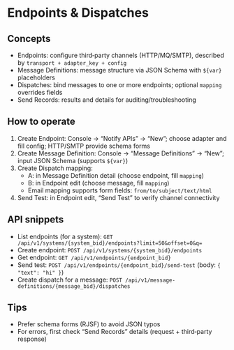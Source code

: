# Endpoints & Dispatches

## Concepts

- Endpoints: configure third‑party channels (HTTP/MQ/SMTP), described by `transport + adapter_key + config`
- Message Definitions: message structure via JSON Schema with `${var}` placeholders
- Dispatches: bind messages to one or more endpoints; optional `mapping` overrides fields
- Send Records: results and details for auditing/troubleshooting

## How to operate

1. Create Endpoint: Console → “Notify APIs” → “New”; choose adapter and fill config; HTTP/SMTP provide schema forms
2. Create Message Definition: Console → “Message Definitions” → “New”; input JSON Schema (supports `${var}`)
3. Create Dispatch mapping:
   - A: in Message Definition detail (choose endpoint, fill `mapping`)
   - B: in Endpoint edit (choose message, fill `mapping`)
   - Email mapping supports form fields: `from/to/subject/text/html`
4. Send Test: in Endpoint edit, “Send Test” to verify channel connectivity

## API snippets

- List endpoints (for a system): `GET /api/v1/systems/{system_bid}/endpoints?limit=50&offset=0&q=`
- Create endpoint: `POST /api/v1/systems/{system_bid}/endpoints`
- Get endpoint: `GET /api/v1/endpoints/{endpoint_bid}`
- Send test: `POST /api/v1/endpoints/{endpoint_bid}/send-test` (body: `{ "text": "hi" }`)
- Create dispatch for a message: `POST /api/v1/message-definitions/{message_bid}/dispatches`

## Tips

- Prefer schema forms (RJSF) to avoid JSON typos
- For errors, first check “Send Records” details (request + third‑party response)
